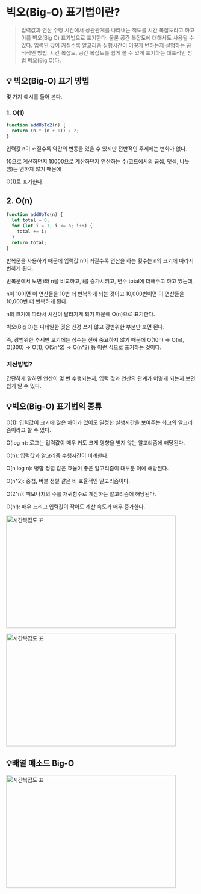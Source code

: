 # 빅오(Big-O) 표기법이란?

> 입력값과 연산 수행 시간에서 상관관계를 나타내는 척도를 시간 복잡도라고 하고 이를 빅오(Big O) 표기법으로 표기한다. 물론 공간 복잡도에 대해서도 사용될 수 있다.
> 입력된 값이 커질수록 알고리즘 실행시간이 어떻게 변하는지 설명하는 공식적인 방법.
> 시간 복잡도, 공간 복잡도를 쉽게 볼 수 있게 표기하는 대표적인 방법 빅오(Big O)다.

## 💡 빅오(Big-O) 표기 방법

몇 가지 예시를 들어 본다.

### 1. O(1)

```javascript
function addUpTo2(n) {
  return (n * (n + 1)) / 2;
}
```

입력값 n이 커질수록 약간의 변동을 있을 수 있지만 전반적인 주제에는 변화가 없다.

10으로 계산하던지 10000으로 계산하던지 연산하는 수(코드에서의 곱셉, 덧셈, 나눗셈)는 변하지 않기 때문에

O(1)로 표기한다.

## 2. O(n)

```javascript
function addUpTo(n) {
  let total = 0;
  for (let i = 1; i <= n; i++) {
    total += i;
  }
  return total;
}
```

반복문을 사용하기 때문에 입력값 n이 커질수록 연산을 하는 횟수는 n의 크기에 따라서 변하게 된다.

반복문에서 보면 i와 n을 비교하고, i를 증가시키고, 변수 total에 더해주고 하고 있는데,

n이 10이면 이 연산들을 10번 더 반복하게 되는 것이고 10,000번이면 이 연산들을 10,000번 더 반복하게 된다.

n의 크기에 따라서 시간이 달라지게 되기 때문에 O(n)으로 표기한다.

빅오(Big O)는 디테일한 것은 신경 쓰지 않고 광범위한 부분만 보면 된다.

즉, 광범위한 추세만 보기에는 상수는 전혀 중요하지 않기 때문에 O(10n) => O(n), O(300) => O(1), O(5n^2) => O(n^2) 등 이런 식으로 표기하는 것이다.

### 계산방법?

간단하게 말하면 연산이 몇 번 수행되는지, 입력 값과 연산의 관계가 어떻게 되는지 보면 쉽게 알 수 있다.

## 💡빅오(Big-O) 표기법의 종류

O(1): 입력값이 크기에 많은 차이가 있어도 일정한 실행시간을 보여주는 최고의 알고리즘이라고 할 수 있다.

O(log n): 로그는 입력값이 매우 커도 크게 영향을 받지 않는 알고리즘에 해당된다.

O(n): 입력값과 알고리즘 수행시간이 비례한다.

O(n log n): 병합 정렬 같은 효율이 좋은 알고리즘이 대부분 이에 해당된다.

O(n^2): 중첩, 버블 정렬 같은 비 효율적인 알고리즘이다.

O(2^n): 피보나치의 수를 재귀함수로 계산하는 알고리즘에 해당된다.

O(n!): 매우 느리고 입력값이 작아도 계산 속도가 매우 증가한다.

<img src="https://user-images.githubusercontent.com/64254228/212916956-13deb47f-328f-407c-ad65-accd6af04806.png" width="450px" height="300px" title="BigO시간복잡도" alt="시간복잡도 표"></img><br/>

<img src="https://user-images.githubusercontent.com/64254228/212917061-595fe003-0674-42a7-b9c4-d50ae4a52350.png" width="450px" height="300px" title="BigO시간복잡도" alt="시간복잡도 표"></img>

## 💡배열 메소드 Big-O

<img src="https://user-images.githubusercontent.com/64254228/212918496-f4c9c4bb-4379-4a89-8c2d-e3b4a4b91cda.png" width="450px" height="300px" title="BigO시간복잡도" alt="시간복잡도 표"></img>
